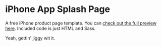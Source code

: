 iPhone App Splash Page
======================

A free iPhone product page template. You can <a href="http://dribbble.com/shots/736156-iPhone-App-Splash-Page/attachments/70524">check out the full preview here</a>. Included code is just HTML and Sass.

Yeah, gettin' jiggy wit it.